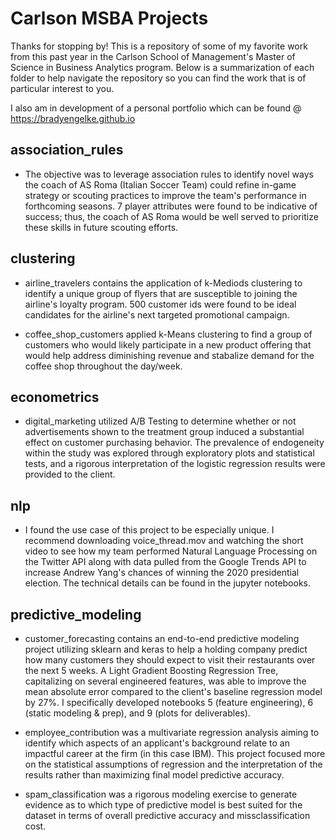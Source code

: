 # Carlson MSBA Projects

Thanks for stopping by! This is a repository of some of my favorite work from this past year in the Carlson School of Management's Master of Science in Business Analytics program. Below is a summarization of each folder to help navigate the repository so you can find the work that is of particular interest to you.

I also am in development of a personal portfolio which can be found @ https://bradyengelke.github.io

## association_rules
  - The objective was to leverage association rules to identify novel ways the coach of AS Roma (Italian Soccer Team) could refine in-game strategy or scouting practices to improve the team's performance in forthcoming seasons. 7 player attributes were found to be indicative of success; thus, the coach of AS Roma would be well served to prioritize these skills in future scouting efforts.
  
## clustering
  - airline_travelers contains the application of k-Mediods clustering to identify a unique group of flyers that are susceptible to joining the airline's loyalty program. 500 customer ids were found to be ideal candidates for the airline's next targeted promotional campaign.
  
  - coffee_shop_customers applied k-Means clustering to find a group of customers who would likely participate in a new product offering that would help address diminishing revenue and stabalize demand for the coffee shop throughout the day/week.

## econometrics
  - digital_marketing utilized A/B Testing to determine whether or not advertisements shown to the treatment group induced a substantial effect on customer purchasing behavior. The prevalence of endogeneity within the study was explored through exploratory plots and statistical tests, and a rigorous interpretation of the logistic regression results were provided to the client.

## nlp
  - I found the use case of this project to be especially unique. I recommend downloading voice_thread.mov and watching the short video to see how my team performed Natural Language Processing on the Twitter API along with data pulled from the Google Trends API to increase Andrew Yang's chances of winning the 2020 presidential election. The technical details can be found in the jupyter notebooks.

## predictive_modeling
  - customer_forecasting contains an end-to-end predictive modeling project utilizing sklearn and keras to help a holding company predict how many customers they should expect to visit their restaurants over the next 5 weeks. A Light Gradient Boosting Regression Tree, capitalizing on several engineered features, was able to improve the mean absolute error compared to the client's baseline regression model by 27%. I specifically developed notebooks 5 (feature engineering), 6 (static modeling & prep), and 9 (plots for deliverables). 
  
  - employee_contribution was a multivariate regression analysis aiming to identify which aspects of an applicant's background relate to an impactful career at the firm (in this case IBM). This project focused more on the statistical assumptions of regression and the interpretation of the results rather than maximizing final model predictive accuracy.
  
  - spam_classification was a rigorous modeling exercise to generate evidence as to which type of predictive model is best suited for the dataset in terms of overall predictive accuracy and missclassification cost.
